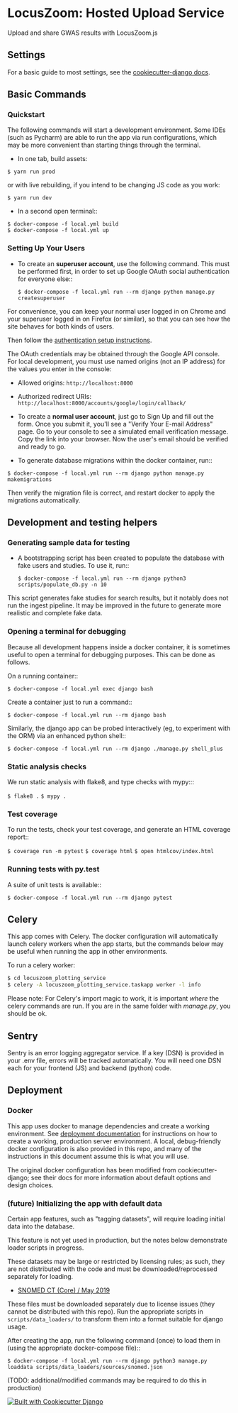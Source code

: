 # LocusZoom: Hosted Upload Service

Upload and share GWAS results with LocusZoom.js


## Settings

For a basic guide to most settings, see the [cookiecutter-django docs](https://cookiecutter-django.readthedocs.io/en/latest/settings.html).

## Basic Commands


### Quickstart
The following commands will start a development environment. Some IDEs (such as Pycharm) are able to run the app via
 run configurations, which may be more convenient than starting things through the terminal. 
 
- In one tab, build assets: 

`$ yarn run prod`

or with live rebuilding, if you intend to be changing JS code as you work:

`$ yarn run dev`

- In a second open terminal::

```
$ docker-compose -f local.yml build
$ docker-compose -f local.yml up
```

### Setting Up Your Users

- To create an **superuser account**, use the following command. This must be performed first, in order to set up
Google OAuth social authentication for everyone else::

    `$ docker-compose -f local.yml run --rm django python manage.py createsuperuser`

For convenience, you can keep your normal user logged in on Chrome and your superuser logged in on Firefox
(or similar), so that you can see how the site behaves for both kinds of users.

Then follow the [authentication setup instructions](https://django-allauth.readthedocs.io/en/latest/installation.html).

The OAuth credentials may be obtained through the Google API console. For local development, you must use named origins
  (not an IP address) for the values you enter in the console:
- Allowed origins: `http://localhost:8000`
- Authorized redirect URIs:  `http://localhost:8000/accounts/google/login/callback/`

- To create a **normal user account**, just go to Sign Up and fill out the form. Once you submit it, you'll see a
"Verify Your E-mail Address" page. Go to your console to see a simulated email verification message. Copy the link
into your browser. Now the user's email should be verified and ready to go.


- To generate database migrations within the docker container, run::

`$ docker-compose -f local.yml run --rm django python manage.py makemigrations`

Then verify the migration file is correct, and restart docker to apply the migrations automatically.


## Development and testing helpers
### Generating sample data for testing

- A bootstrapping script has been created to populate the database with fake users and studies. To use it, run::

    `$ docker-compose -f local.yml run --rm django python3 scripts/populate_db.py -n 10`

This script generates fake studies for search results, but it notably does not run the ingest pipeline.
 It may be improved in the future to generate more realistic and complete fake data. 

### Opening a terminal for debugging
Because all development happens inside a docker container, it is sometimes useful to open a terminal for debugging
purposes. This can be done as follows.

On a running container::

`$ docker-compose -f local.yml exec django bash`

Create a container just to run a command::

`$ docker-compose -f local.yml run --rm django bash`

Similarly, the django app can be probed interactively (eg, to experiment with the ORM) via an enhanced python shell::

`$ docker-compose -f local.yml run --rm django ./manage.py shell_plus`


### Static analysis checks

We run static analysis with flake8, and type checks with mypy:::

`$ flake8 .`
`$ mypy .`

### Test coverage

To run the tests, check your test coverage, and generate an HTML coverage report::

`$ coverage run -m pytest`
`$ coverage html`
`$ open htmlcov/index.html`

### Running tests with py.test
A suite of unit tests is available::

`$ docker-compose -f local.yml run --rm django pytest`

## Celery

This app comes with Celery. The docker configuration will automatically launch celery workers when the app starts, but 
the commands below may be useful when running the app in other environments.

To run a celery worker:

```bash
$ cd locuszoom_plotting_service
$ celery -A locuszoom_plotting_service.taskapp worker -l info
```

Please note: For Celery's import magic to work, it is important *where* the celery commands are run. If you are in the
same folder with *manage.py*, you should be ok.


## Sentry

Sentry is an error logging aggregator service. If a key (DSN) is provided in your .env file, errors will be tracked
 automatically. You will need one DSN each for your frontend (JS) and backend (python) code.

## Deployment

### Docker
This app uses docker to manage dependencies and create a working environment. See 
[deployment documentation](docs/deploy/index.md) for instructions on how to create a working, production server 
environment. A local, debug-friendly docker configuration is also provided in this repo, and many of the instructions 
in this document assume this is what you will use. 
 
 The original docker configuration has been modified from cookiecutter-django; see their docs for more information 
 about default options and design choices.  


### (future) Initializing the app with default data

Certain app features, such as "tagging datasets", will require loading initial data into the database.

This feature is not yet used in production, but the notes below demonstrate loader scripts in progress.

These datasets may be large or restricted by licensing rules; as such, they are not distributed with the code and must
be downloaded/reprocessed separately for loading.

- [SNOMED CT (Core) / May 2019](https://www.nlm.nih.gov/research/umls/Snomed/core_subset.html)

These files must be downloaded separately due to license issues (they cannot be distributed with this repo).
Run the appropriate scripts in `scripts/data_loaders/` to transform them into a format suitable for django usage.

After creating the app, run the following command (once) to load them in (using the appropriate docker-compose file)::

`$ docker-compose -f local.yml run --rm django python3 manage.py loaddata scripts/data_loaders/sources/snomed.json`

(TODO: additional/modified commands may be required to do this in production)

[![Built with Cookiecutter Django](https://img.shields.io/badge/built%20with-Cookiecutter%20Django-ff69b4.svg)](https://github.com/pydanny/cookiecutter-django/)
